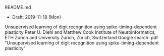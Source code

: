 README.md
* Draft: 2019-11-18 (Mon)

Unsupervised learning of digit recognition using spike-timing-dependent plasticity
Peter U. Diehl and Matthew Cook
Institute of Neuroinformatics, ETH Zurich and University Zurich, Zurich, Switzerland
Google search: pdf "Unsupervised learning of digit recognition using spike-timing-dependent plasticity"
